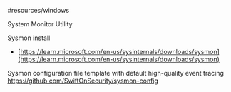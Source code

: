 #resources/windows 

System Monitor Utility

Sysmon install
- [https://learn.microsoft.com/en-us/sysinternals/downloads/sysmon](https://learn.microsoft.com/en-us/sysinternals/downloads/sysmon)

Sysmon configuration file template with default high-quality event tracing
https://github.com/SwiftOnSecurity/sysmon-config